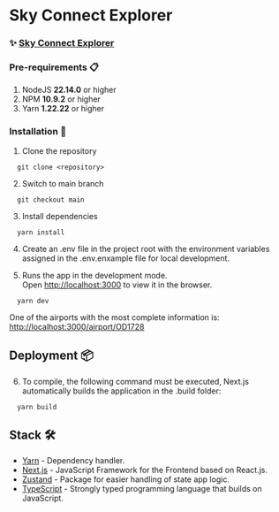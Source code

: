 # Sky Connect Explorer

### ✨ [Sky Connect Explorer](https://airports-app-khaki.vercel.app/)

### Pre-requirements 📋

1. NodeJS **22.14.0** or higher
2. NPM **10.9.2** or higher
3. Yarn **1.22.22** or higher

### Installation 🔧

1. Clone the repository

```shell
  git clone <repository>
```

2. Switch to main branch

```shell
  git checkout main
```

3. Install dependencies

```shell
  yarn install
```

4. Create an .env file in the project root with the environment variables assigned in the .env.enxample file for local development.

5. Runs the app in the development mode.\
   Open [http://localhost:3000](http://localhost:3000) to view it in the browser.

```shell
  yarn dev
```

One of the airports with the most complete information is: [http://localhost:3000/airport/OD1728](http://localhost:3000/airport/OD1728)

## Deployment 📦

6. To compile, the following command must be executed, Next.js automatically builds the application in the .build folder:

```shell
  yarn build
```

## Stack 🛠️

- [Yarn](https://yarnpkg.com/) - Dependency handler.
- [Next.js](https://nextjs.org/) - JavaScript Framework for the Frontend based on React.js.
- [Zustand](https://zustand-demo.pmnd.rs/) - Package for easier handling of state app logic.
- [TypeScript](https://www.typescriptlang.org/) - Strongly typed programming language that builds on JavaScript.
